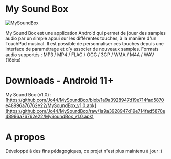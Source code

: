 # My Sound Box

![MySoundBox](https://user-images.githubusercontent.com/38272817/196050760-914549cc-bbc4-47b1-b8fd-299a9e9a69dd.png)

My Sound Box est une application Android qui permet de jouer des samples audio par un simple appui sur les différentes touches, à la manière d'un TouchPad musical. Il est possible de personnaliser ces touches depuis une interface de paramétrage et d’y associer de nouveaux samples.
Formats audio supportés : MP3 / MP4 / FLAC / OGG / 3GP / WMA / M4A / WAV (16bits)

# Downloads - Android 11+

My Sound Box (v1.0) :  [https://github.com/Jo44/MySoundBox/blob/1a9a3928947d19e714fad5870e48996a76762e22/MySoundBox_v1.0.apk](https://github.com/Jo44/MySoundBox/raw/1a9a3928947d19e714fad5870e48996a76762e22/MySoundBox_v1.0.apk)

# A propos

Développé à des fins pédagogiques, ce projet n'est plus maintenu à jour :)
